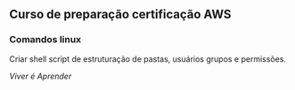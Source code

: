 ## Curso de preparação certificação AWS 

### Comandos linux

Criar shell script de estruturação de pastas, usuários grupos e permissões.



*Viver é Aprender*